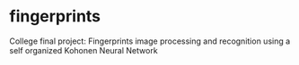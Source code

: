 # fingerprints
College final project: Fingerprints image processing and recognition using a self organized Kohonen Neural Network
